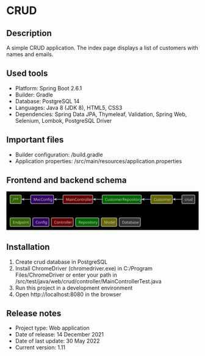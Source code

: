# CRUD

## Description
A simple CRUD application. The index page displays a list of customers with names and emails.

## Used tools
* Platform: Spring Boot 2.6.1
* Builder: Gradle
* Database: PostgreSQL 14
* Languages: Java 8 (JDK 8), HTML5, CSS3
* Dependencies: Spring Data JPA, Thymeleaf, Validation, Spring Web, Selenium, Lombok, PostgreSQL Driver

## Important files
* Builder configuration: /build.gradle
* Application properties: /src/main/resources/application.properties

## Frontend and backend schema
![Relationships of elements](readme/front-back-schema.svg)

## Installation
1. Create crud database in PostgreSQL
2. Install ChromeDriver (chromedriver.exe) in C:/Program Files/ChromeDriver or enter your path
in /src/test/java/web/crud/controller/MainControllerTest.java
3. Run this project in a development environment
4. Open http://localhost:8080 in the browser

## Release notes
* Project type: Web application
* Date of release: 14 December 2021
* Date of last update: 30 May 2022
* Current version: 1.11
